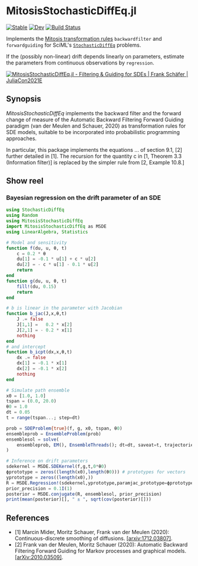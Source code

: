 # MitosisStochasticDiffEq.jl

[![Stable](https://img.shields.io/badge/docs-stable-blue.svg)](https://mschauer.github.io/MitosisStochasticDiffEq.jl/stable)
[![Dev](https://img.shields.io/badge/docs-dev-blue.svg)](https://mschauer.github.io/MitosisStochasticDiffEq.jl/dev)
[![Build Status](https://github.com/mschauer/MitosisStochasticDiffEq.jl/workflows/CI/badge.svg)](https://github.com/mschauer/MitosisStochasticDiffEq.jl/actions)

Implements the [Mitosis transformation rules](https://github.com/mschauer/Mitosis.jl) `backwardfilter` and `forwardguiding` for SciML's [`StochasticDiffEq`](https://github.com/SciML/StochasticDiffEq.jl) problems.

If the (possibly non-linear) drift depends linearly on parameters, estimate the parameters from continuous observations by `regression`.

[![MitosisStochasticDiffEq.jl - Filtering & Guiding for SDEs | Frank Schäfer | JuliaCon2021E](https://img.youtube.com/vi/rie7MTvPpIs/0.jpg)](https://www.youtube.com/watch?v=rie7MTvPpIs)
 
## Synopsis

*MitosisStochasticDiffEq* implements the backward filter and the forward change of measure  of the Automatic Backward Filtering Forward Guiding paradigm  (van der Meulen and Schauer, 2020) as transformation rules for SDE models,  suitable to be incorporated into probabilistic programming approaches.

In particular, this package implements the equations ... of section 9.1, [2] further detailed in [1]. The recursion for the quantity c in [1, Theorem 3.3 (Information filter)] is replaced by the simpler rule from [2, Example 10.8.]

## Show reel

### Bayesian regression on the drift parameter of an SDE
```julia
using StochasticDiffEq
using Random
using MitosisStochasticDiffEq
import MitosisStochasticDiffEq as MSDE
using LinearAlgebra, Statistics

# Model and sensitivity
function f(du, u, θ, t)
    c = 0.2 * θ
    du[1] = -0.1 * u[1] + c * u[2]
    du[2] = - c * u[1] - 0.1 * u[2]
    return
end
function g(du, u, θ, t)
    fill!(du, 0.15)
    return
end

# b is linear in the parameter with Jacobian
function b_jac(J,x,θ,t)
    J .= false
    J[1,1] =   0.2 * x[2]
    J[2,1] = - 0.2 * x[1]
    nothing
end
# and intercept
function b_icpt(dx,x,θ,t)
    dx .= false
    dx[1] = -0.1 * x[1]
    dx[2] = -0.1 * x[2]
    nothing
end

# Simulate path ensemble
x0 = [1.0, 1.0]
tspan = (0.0, 20.0)
θ0 = 1.0
dt = 0.05
t = range(tspan...; step=dt)

prob = SDEProblem{true}(f, g, x0, tspan, θ0)
ensembleprob = EnsembleProblem(prob)
ensemblesol = solve(
    ensembleprob, EM(), EnsembleThreads(); dt=dt, saveat=t, trajectories=1000
)

# Inference on drift parameters
sdekernel = MSDE.SDEKernel(f,g,t,0*θ0)
ϕprototype = zeros((length(x0),length(θ0))) # prototypes for vectors
yprototype = zeros((length(x0),))
R = MSDE.Regression!(sdekernel,yprototype,paramjac_prototype=ϕprototype,paramjac=b_jac,intercept=b_icpt)
prior_precision = 0.1I(1)
posterior = MSDE.conjugate(R, ensemblesol, prior_precision)
print(mean(posterior)[], " ± ", sqrt(cov(posterior)[]))
```


## References

* [1] Marcin Mider, Moritz Schauer, Frank van der Meulen (2020): Continuous-discrete smoothing of diffusions. [[arxiv:1712.03807]](https://arxiv.org/abs/arxiv:1712.03807).
* [2] Frank van der Meulen, Moritz Schauer (2020): Automatic Backward Filtering Forward Guiding for Markov processes and graphical models. [[arXiv:2010.03509]](https://arxiv.org/abs/2010.03509).
